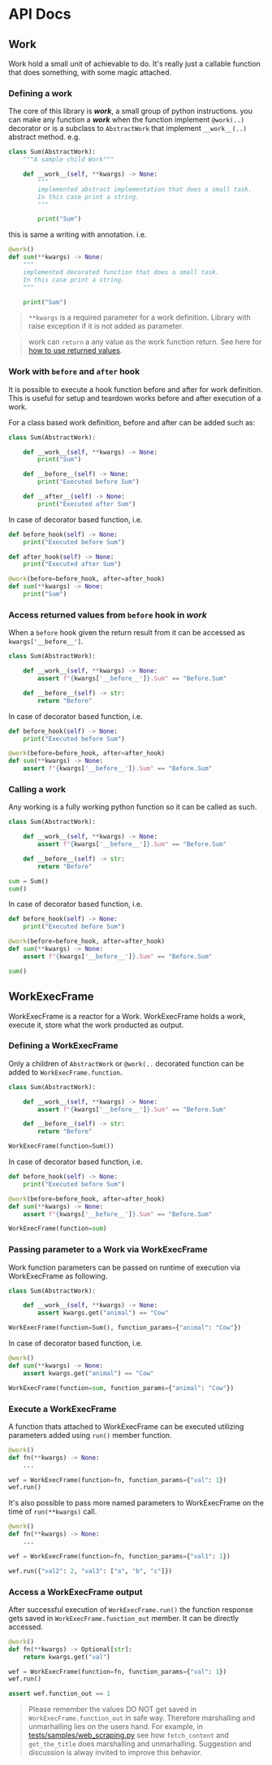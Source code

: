 # API Docs

## Work

Work hold a small unit of achievable to do. It's really just a callable function that does something, with some magic attached.

### Defining a work

The core of this library is **_work_**, a small group of python instructions. you can make any function a **_work_** when the function implement `@work(..)` decorator or is a subclass to `AbstractWork` that implement `__work__(..)` abstract method. e.g.

```python
class Sum(AbstractWork):
    """A sample child Work"""

    def __work__(self, **kwargs) -> None:
        """
        implemented abstract implementation that does a small task.
        In this case print a string.
        """

        print("Sum")
```

this is same a writing with annotation. i.e.

```python
@work()
def sum(**kwargs) -> None:
    """
    implemented decorated function that does a small task.
    In this case print a string.
    """

    print("Sum")
```

> `**kwargs` is a required parameter for a work definition. Library with raise exception if it is not added as parameter.

> work can `return` a any value as the work function return. See here for [how to use returned values](#).

### Work with `before` and `after` hook

It is possible to execute a hook function before and after for work definition. This is useful for setup and teardown works before and after execution of a work.

For a class based work definition, before and after can be added such as:

```python
class Sum(AbstractWork):

    def __work__(self, **kwargs) -> None:
        print("Sum")

    def __before__(self) -> None:
        print("Executed before Sum")

    def __after__(self) -> None:
        print("Executed after Sum")
```

In case of decorator based function, i.e.

```python
def before_hook(self) -> None:
    print("Executed before Sum")

def after_hook(self) -> None:
    print("Executed after Sum")

@work(before=before_hook, after=after_hook)
def sum(**kwargs) -> None:
    print("Sum")
```

### Access returned values from `before` hook in _work_

When a `before` hook given the return result from it can be accessed as `kwargs['__before__']`.

```python
class Sum(AbstractWork):

    def __work__(self, **kwargs) -> None:
        assert f"{kwargs['__before__']}.Sum" == "Before.Sum"

    def __before__(self) -> str:
        return "Before"
```

In case of decorator based function, i.e.

```python
def before_hook(self) -> None:
    print("Executed before Sum")

@work(before=before_hook, after=after_hook)
def sum(**kwargs) -> None:
    assert f"{kwargs['__before__']}.Sum" == "Before.Sum"
```

### Calling a work

Any working is a fully working python function so it can be called as such.

```python
class Sum(AbstractWork):

    def __work__(self, **kwargs) -> None:
        assert f"{kwargs['__before__']}.Sum" == "Before.Sum"

    def __before__(self) -> str:
        return "Before"

sum = Sum()
sum()
```

In case of decorator based function, i.e.

```python
def before_hook(self) -> None:
    print("Executed before Sum")

@work(before=before_hook, after=after_hook)
def sum(**kwargs) -> None:
    assert f"{kwargs['__before__']}.Sum" == "Before.Sum"

sum()
```

## WorkExecFrame

WorkExecFrame is a reactor for a Work. WorkExecFrame holds a work, execute it, store what the work producted as output. 

### Defining a WorkExecFrame

Only a children of `AbstractWork` or `@work(..` decorated function can be added to `WorkExecFrame.function`.

```python
class Sum(AbstractWork):

    def __work__(self, **kwargs) -> None:
        assert f"{kwargs['__before__']}.Sum" == "Before.Sum"

    def __before__(self) -> str:
        return "Before"

WorkExecFrame(function=Sum())
```

In case of decorator based function, i.e.

```python
def before_hook(self) -> None:
    print("Executed before Sum")

@work(before=before_hook, after=after_hook)
def sum(**kwargs) -> None:
    assert f"{kwargs['__before__']}.Sum" == "Before.Sum"

WorkExecFrame(function=sum)
```

### Passing parameter to a Work via WorkExecFrame

Work function parameters can be passed on runtime of execution via WorkExecFrame as following.

```python
class Sum(AbstractWork):

    def __work__(self, **kwargs) -> None:
        assert kwargs.get("animal") == "Cow"

WorkExecFrame(function=Sum(), function_params={"animal": "Cow"})
```

In case of decorator based function, i.e.

```python
@work()
def sum(**kwargs) -> None:
    assert kwargs.get("animal") == "Cow"

WorkExecFrame(function=sum, function_params={"animal": "Cow"})
```

### Execute a WorkExecFrame

A function thats attached to WorkExecFrame can be executed utilizing parameters added using `run()` member function.

```python
@work()
def fn(**kwargs) -> None:
    ...

wef = WorkExecFrame(function=fn, function_params={"val": 1})
wef.run()
```

It's also possible to pass more named parameters to WorkExecFrame on the time of `run(**kwargs)` call.

```python
@work()
def fn(**kwargs) -> None:
    ...

wef = WorkExecFrame(function=fn, function_params={"val1": 1})

wef.run({"val2": 2, "val3": ["a", "b", "c"]})
```

### Access a WorkExecFrame output

After successful execution of `WorkExecFrame.run()` the function response gets saved in `WorkExecFrame.function_out` member. It can be directly accessed.

```python
@work()
def fn(**kwargs) -> Optional[str]:
    return kwargs.get("val")

wef = WorkExecFrame(function=fn, function_params={"val": 1})
wef.run()

assert wef.function_out == 1
```

> Please remember the values DO NOT get saved in `WorkExecFrame.function_out` in safe way. Therefore marshalling and unmarhalling lies on the users hand. For example, in [tests/samples/web_scraping.py](../tests/samples/web_scraping.py) see how `fetch_content` and `get_the_title` does marshalling and unmarhalling. Suggestion and discussion is alway invited to improve this behavior.